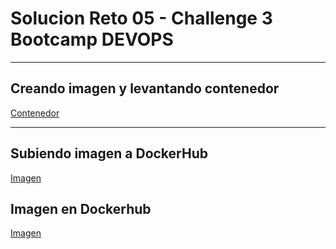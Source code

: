 # **Solucion Reto 05 - Challenge 3 Bootcamp DEVOPS**

---
## **Creando imagen y levantando contenedor**

[Contenedor](img/imagen1.png)

---
## **Subiendo imagen a DockerHub**

[Imagen](img/imagen2.png)

## **Imagen en Dockerhub** ##

[Imagen](img/imagen3.png)









